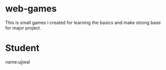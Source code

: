 # web-games
This is small games i created for learning the basics and make strong base for major project.
# Student
name:ujjwal
